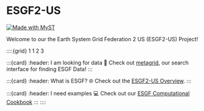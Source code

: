 # ESGF2-US

[![Made with MyST](https://img.shields.io/badge/made%20with-myst-orange)](https://myst.tools)


Welcome to our the Earth System Grid Federation 2 US (ESGF2-US) Project!

::::{grid} 1 1 2 3

:::{card}
:header: I am looking for data 🔎
Check out [metagrid](https://aims2.llnl.gov/search), our search interface for finding ESGF Data!
:::

:::{card}
:header: What is ESGF? 🌐
Check out the [ESGF2-US Overview](project-overview.md).
:::

:::{card}
:header: I need examples 💻
Check out our [ESGF Computational Cookbook](https://esgf2-us.github.io/esgf-cookbook)
:::
::::
